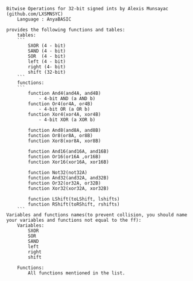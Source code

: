 
	Bitwise Operations for 32-bit signed ints by Alexis Munsayac (github.com/LXSMNSYC)
		Language : AnyaBASIC

	provides the following functions and tables:
		tables:
		```
			SXOR (4 - bit)
			SAND (4 - bit)
			SOR  (4 - bit)
			left (4 - bit)
			right (4- bit)
			shift (32-bit)
		```
		functions:
		```
			function And4(and4A, and4B)
				- 4-bit AND (a AND b)
			function Or4(or4A, or4B)
				- 4-bit OR (a OR b)
			function Xor4(xor4A, xor4B)
				- 4-bit XOR (a XOR b)

			function And8(and8A, and8B)
			function Or8(or8A, or8B)
			function Xor8(xor8A, xor8B)

			function And16(and16A, and16B)
			function Or16(or16A ,or16B)
			function Xor16(xor16A, xor16B)

			function Not32(not32A)
			function And32(and32A, and32B)
			function Or32(or32A, or32B)
			function Xor32(xor32A, xor32B)

			function LShift(toLShift, lshifts)
			function RShift(toRShift, rshifts)
		```
	Variables and functions names(to prevent collision, you should name your variables and functions not equal to the ff):
		Variables:
			SXOR
			SOR
			SAND
			left
			right
			shift
			
		Functions:
			All functions mentioned in the list.
